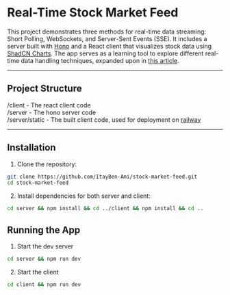 # Real-Time Stock Market Feed

This project demonstrates three methods for real-time data streaming: Short Polling, WebSockets, and Server-Sent Events (SSE). It includes a server built with [Hono](https://hono.dev/) and a React client that visualizes stock data using [ShadCN Charts](https://ui.shadcn.com/charts). 
The app serves as a learning tool to explore different real-time data handling techniques, expanded upon in [this article](https://dev.to/itaybenami/sse-websockets-or-polling-build-a-real-time-stock-app-with-react-and-hono-1h1g).

---

## Project Structure

/client - The react client code <br />
/server - The hono server code <br />
/server/static - The built client code, used for deployment on [railway](https://railway.app/)

---

## Installation

1. Clone the repository:
 ```bash
 git clone https://github.com/ItayBen-Ami/stock-market-feed.git
 cd stock-market-feed
 ```
2. Install dependencies for both server and client:
```bash
cd server && npm install && cd ../client && npm install && cd ..
```
## Running the App

1. Start the dev server
```bash
cd server && npm run dev
```
2. Start the client
```bash
cd client && npm run dev
```

